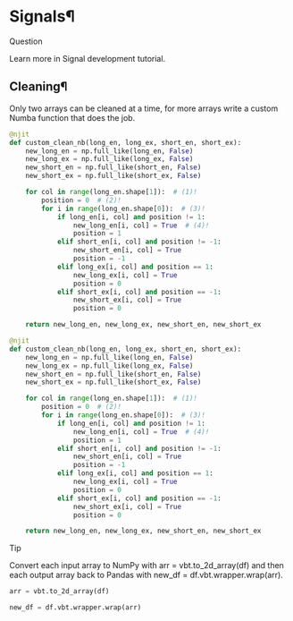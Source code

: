 # Signals¶

Question

Learn more in Signal development tutorial.

## Cleaning¶

Only two arrays can be cleaned at a time, for more arrays write a custom Numba function that does the job.

```python
@njit
def custom_clean_nb(long_en, long_ex, short_en, short_ex):
    new_long_en = np.full_like(long_en, False)
    new_long_ex = np.full_like(long_ex, False)
    new_short_en = np.full_like(short_en, False)
    new_short_ex = np.full_like(short_ex, False)

    for col in range(long_en.shape[1]):  # (1)!
        position = 0  # (2)!
        for i in range(long_en.shape[0]):  # (3)!
            if long_en[i, col] and position != 1:
                new_long_en[i, col] = True  # (4)!
                position = 1
            elif short_en[i, col] and position != -1:
                new_short_en[i, col] = True
                position = -1
            elif long_ex[i, col] and position == 1:
                new_long_ex[i, col] = True
                position = 0
            elif short_ex[i, col] and position == -1:
                new_short_ex[i, col] = True
                position = 0

    return new_long_en, new_long_ex, new_short_en, new_short_ex
```

```python
@njit
def custom_clean_nb(long_en, long_ex, short_en, short_ex):
    new_long_en = np.full_like(long_en, False)
    new_long_ex = np.full_like(long_ex, False)
    new_short_en = np.full_like(short_en, False)
    new_short_ex = np.full_like(short_ex, False)

    for col in range(long_en.shape[1]):  # (1)!
        position = 0  # (2)!
        for i in range(long_en.shape[0]):  # (3)!
            if long_en[i, col] and position != 1:
                new_long_en[i, col] = True  # (4)!
                position = 1
            elif short_en[i, col] and position != -1:
                new_short_en[i, col] = True
                position = -1
            elif long_ex[i, col] and position == 1:
                new_long_ex[i, col] = True
                position = 0
            elif short_ex[i, col] and position == -1:
                new_short_ex[i, col] = True
                position = 0

    return new_long_en, new_long_ex, new_short_en, new_short_ex
```

Tip

Convert each input array to NumPy with arr = vbt.to_2d_array(df) and then each output array back to Pandas with new_df = df.vbt.wrapper.wrap(arr).

```python
arr = vbt.to_2d_array(df)
```

```python
new_df = df.vbt.wrapper.wrap(arr)
```

